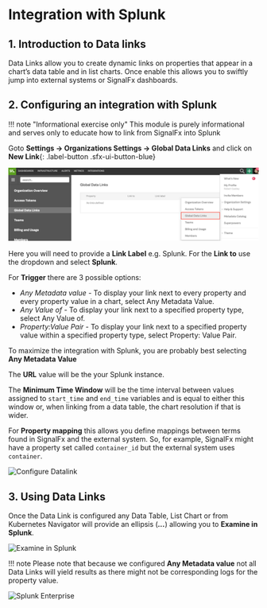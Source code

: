 # Integration with Splunk

## 1. Introduction to Data links

Data Links allow you to create dynamic links on properties that appear in a chart’s data table and in list charts. Once enable this allows you to swiftly jump into external systems or SignalFx dashboards.

## 2. Configuring an integration with Splunk

!!! note "Informational exercise only"
    This module is purely informational and serves only to educate how to link from SignalFx into Splunk

Goto **Settings → Organizations Settings → Global Data Links** and click on **New Link**{: .label-button .sfx-ui-button-blue}

![Global Datalinks](../images/dashboards/datalinks.png)

Here you will need to provide a **Link Label** e.g. Splunk. For the **Link to** use the dropdown and select **Splunk**.

For **Trigger** there are 3 possible options:

* _Any Metadata value_ - To display your link next to every property and every property value in a chart, select Any Metadata Value.
* _Any Value of_ - To display your link next to a specified property type, select Any Value of.
* _Property:Value Pair_ - To display your link next to a specified property value within a specified property type, select Property: Value Pair.

To maximize the integration with Splunk, you are probably best selecting **Any Metadata Value**

The **URL** value will be the your Splunk instance.

The **Minimum Time Window** will be the time interval between values assigned to `start_time` and `end_time` variables and is equal to either this window or, when linking from a data table, the chart resolution if that is wider.

For **Property mapping** this allows you define mappings between terms found in SignalFx and the external system. So, for example, SignalFx might have a property set called `container_id` but the external system uses `container`.

![Configure Datalink](../images/dashboards/configure-datalink.png)

## 3. Using Data Links

Once the Data Link is configured any Data Table, List Chart or from Kubernetes Navigator will provide an ellipsis (***...***) allowing you to **Examine in Splunk**.

![Examine in Splunk](../images/dashboards/examine-in-splunk.png)

!!! note
    Please note that because we configured **Any Metadata value** not all Data Links will yield results as there might not be corresponding logs for the property value.

![Splunk Enterprise](../images/dashboards/splunk-enterprise.png)
